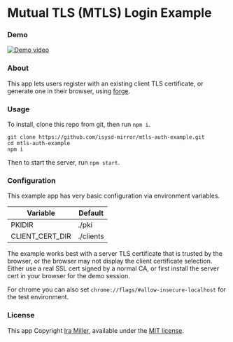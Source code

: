 # Mutual TLS (MTLS) Login Example

### Demo

[![Demo video](https://raw.githubusercontent.com/isysd-mirror/mtls-auth-example/isysd/videos/demo.gif)](https://www.youtube.com/embed/GVVUmgh5GsU)

### About

This app lets users register with an existing client TLS certificate, or generate one in their browser, using [forge](https://github.com/digitalbazaar/forge).

### Usage

To install, clone this repo from git, then run `npm i`.

```
git clone https://github.com/isysd-mirror/mtls-auth-example.git
cd mtls-auth-example
npm i
```

Then to start the server, run `npm start`.

### Configuration

This example app has very basic configuration via environment variables.

| Variable | Default |
|----------|---------|
| PKIDIR   | ./pki   |
| CLIENT_CERT_DIR | ./clients |

The example works best with a server TLS certificate that is trusted by the browser, or the browser may not display the client certificate selection. Either use a real SSL cert signed by a normal CA, or first install the server cert in your browser for the demo session.

For chrome you can also set `chrome://flags/#allow-insecure-localhost` for the test environment.

### License

This app Copyright [Ira Miller](https://iramiller.com), available under the [MIT license](/LICENSE).
